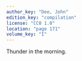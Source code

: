 ```yaml
---
author_key: "Dee, John"
edition_key: "compilation"
license: "CC0 1.0"
location: "page 171"
volume_key: "I"
---
```

Thunder in the morning.
